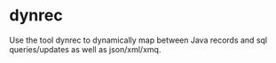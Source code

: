 # dynrec

Use the tool dynrec to dynamically map between Java records and sql queries/updates
as well as json/xml/xmq.
